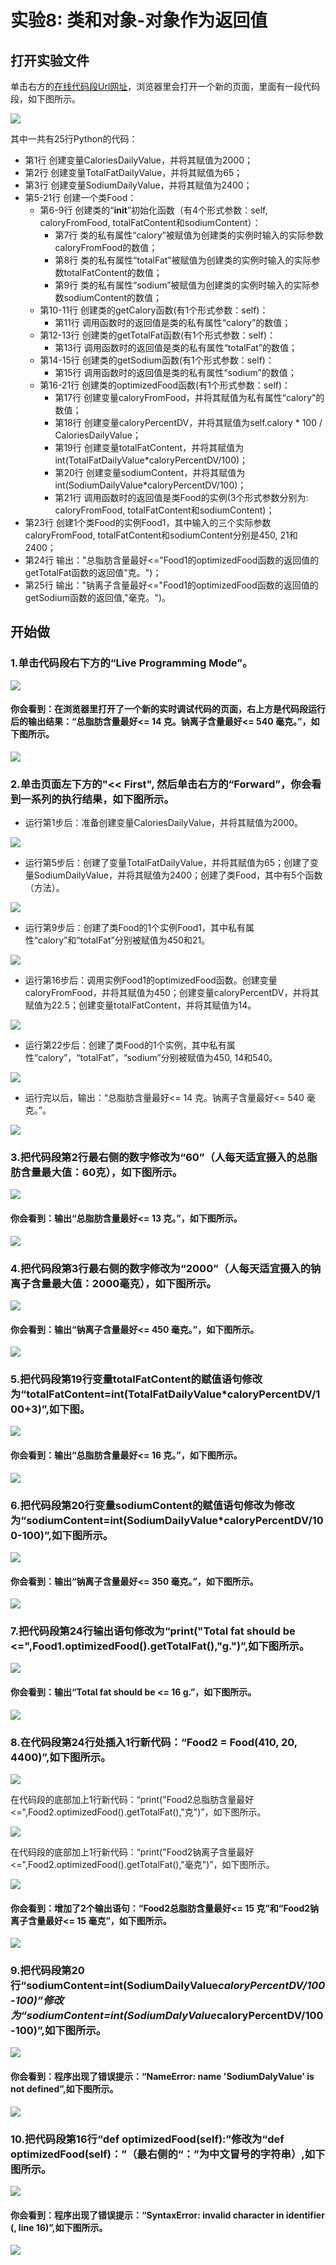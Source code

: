 # 实验8: 类和对象-对象作为返回值

## 打开实验文件

单击右方的[在线代码段Url网址](http://pythontutor.com/visualize.html#code=CaloriesDailyValue%20%3D%202000%0ATotalFatDailyValue%20%3D%2065%20%0ASodiumDailyValue%20%3D%202400%20%20%0A%0Aclass%20Food%3A%0A%20%20%20%20def%20__init__%28self,caloryFromFood,totalFatContent,sodiumContent%29%3A%0A%20%20%20%20%20%20%20%20self.calory%20%3D%20caloryFromFood%0A%20%20%20%20%20%20%20%20self.totalFat%20%3D%20totalFatContent%0A%20%20%20%20%20%20%20%20self.sodium%20%3D%20sodiumContent%0A%20%20%20%20def%20getCalory%28self%29%3A%0A%20%20%20%20%20%20%20%20return%20self.calory%0A%20%20%20%20def%20getTotalFat%28self%29%3A%0A%20%20%20%20%20%20%20%20return%20self.totalFat%0A%20%20%20%20def%20getSodium%28self%29%3A%0A%20%20%20%20%20%20%20%20return%20self.sodium%0A%20%20%20%20def%20optimizedFood%28self%29%3A%0A%20%20%20%20%20%20%20%20caloryFromFood%20%3D%20self.calory%0A%20%20%20%20%20%20%20%20caloryPercentDV%20%3D%20self.calory%20*%20100%20/%20CaloriesDailyValue%0A%20%20%20%20%20%20%20%20totalFatContent%3Dint%28TotalFatDailyValue*caloryPercentDV/100%29%0A%20%20%20%20%20%20%20%20sodiumContent%3Dint%28SodiumDailyValue*caloryPercentDV/100%29%0A%20%20%20%20%20%20%20%20return%20Food%28caloryFromFood,%20totalFatContent,%20sodiumContent%29%0A%0AFood1%20%3D%20Food%28450,%2021,%202400%29%0Aprint%28%22%E6%80%BB%E8%84%82%E8%82%AA%E5%90%AB%E9%87%8F%E6%9C%80%E5%A5%BD%3C%3D%22,Food1.optimizedFood%28%29.getTotalFat%28%29,%22%E5%85%8B%E3%80%82%22%29%0Aprint%28%22%E9%92%A0%E7%A6%BB%E5%AD%90%E5%90%AB%E9%87%8F%E6%9C%80%E5%A5%BD%3C%3D%22,Food1.optimizedFood%28%29.getSodium%28%29,%22%E6%AF%AB%E5%85%8B%E3%80%82%22%29&cumulative=false&heapPrimitives=nevernest&mode=edit&origin=opt-frontend.js&py=3&rawInputLstJSON=%5B%5D&textReferences=false)，浏览器里会打开一个新的页面，里面有一段代码段，如下图所示。

![](/images/章2-理解面向对象的基本思想/类和对象-对象作为返回值/png/0.png)

其中一共有25行Python的代码：

- 第1行 创建变量CaloriesDailyValue，并将其赋值为2000；
- 第2行 创建变量TotalFatDailyValue，并将其赋值为65；
- 第3行 创建变量SodiumDailyValue，并将其赋值为2400；
- 第5-21行 创建一个类Food：
	- 第6-9行 创建类的“__init__”初始化函数（有4个形式参数：self, caloryFromFood, totalFatContent和sodiumContent）：
		- 第7行 类的私有属性“calory”被赋值为创建类的实例时输入的实际参数caloryFromFood的数值；
		- 第8行 类的私有属性“totalFat”被赋值为创建类的实例时输入的实际参数totalFatContent的数值；
		- 第9行 类的私有属性“sodium”被赋值为创建类的实例时输入的实际参数sodiumContent的数值；
	- 第10-11行 创建类的getCalory函数(有1个形式参数：self)：
		- 第11行 调用函数时的返回值是类的私有属性“calory”的数值；
	- 第12-13行 创建类的getTotalFat函数(有1个形式参数：self)：
		- 第13行 调用函数时的返回值是类的私有属性“totalFat”的数值；
	- 第14-15行 创建类的getSodium函数(有1个形式参数：self)：
		- 第15行 调用函数时的返回值是类的私有属性“sodium”的数值；
	- 第16-21行 创建类的optimizedFood函数(有1个形式参数：self)：
		- 第17行 创建变量caloryFromFood，并将其赋值为私有属性“calory”的数值；
		- 第18行 创建变量caloryPercentDV，并将其赋值为self.calory * 100 / CaloriesDailyValue；
		- 第19行 创建变量totalFatContent，并将其赋值为int(TotalFatDailyValue*caloryPercentDV/100)；
		- 第20行 创建变量sodiumContent，并将其赋值为int(SodiumDailyValue*caloryPercentDV/100)；
		- 第21行 调用函数时的返回值是类Food的实例(3个形式参数分别为: caloryFromFood, totalFatContent和sodiumContent)；
- 第23行 创建1个类Food的实例Food1，其中输入的三个实际参数caloryFromFood, totalFatContent和sodiumContent分别是450, 21和2400；
- 第24行 输出："总脂肪含量最好<="Food1的optimizedFood函数的返回值的getTotalFat函数的返回值"克。")；
- 第25行 输出："钠离子含量最好<="Food1的optimizedFood函数的返回值的getSodium函数的返回值,"毫克。")。

## 开始做

### 1.单击代码段右下方的“Live Programming Mode”。

![](/images/章2-理解面向对象的基本思想/类和对象-对象作为返回值/png/1a.png)

#### 你会看到：在浏览器里打开了一个新的实时调试代码的页面，右上方是代码段运行后的输出结果：“总脂肪含量最好<= 14 克。钠离子含量最好<= 540 毫克。”，如下图所示。

![](/images/章2-理解面向对象的基本思想/类和对象-对象作为返回值/png/1b.png)

### 2.单击页面左下方的"<< First", 然后单击右方的“Forward”，你会看到一系列的执行结果，如下图所示。

- 运行第1步后：准备创建变量CaloriesDailyValue，并将其赋值为2000。

![](/images/章2-理解面向对象的基本思想/类和对象-对象作为返回值/png/2b1.png)

- 运行第5步后：创建了变量TotalFatDailyValue，并将其赋值为65；创建了变量SodiumDailyValue，并将其赋值为2400；创建了类Food，其中有5个函数（方法）。

![](/images/章2-理解面向对象的基本思想/类和对象-对象作为返回值/png/2b2.png)

- 运行第9步后：创建了类Food的1个实例Food1，其中私有属性“calory”和“totalFat”分别被赋值为450和21。

![](/images/章2-理解面向对象的基本思想/类和对象-对象作为返回值/png/2b3.png)

- 运行第16步后：调用实例Food1的optimizedFood函数。创建变量caloryFromFood，并将其赋值为450；创建变量caloryPercentDV，并将其赋值为22.5；创建变量totalFatContent，并将其赋值为14。

![](/images/章2-理解面向对象的基本思想/类和对象-对象作为返回值/png/2b4.png)

- 运行第22步后：创建了类Food的1个实例，其中私有属性“calory”，“totalFat”，“sodium”分别被赋值为450, 14和540。

![](/images/章2-理解面向对象的基本思想/类和对象-对象作为返回值/png/2b5.png)

- 运行完以后，输出：“总脂肪含量最好<= 14 克。钠离子含量最好<= 540 毫克。”。

![](/images/章2-理解面向对象的基本思想/类和对象-对象作为返回值/png/2b6.png)

### 3.把代码段第2行最右侧的数字修改为“60”（人每天适宜摄入的总脂肪含量最大值：60克），如下图所示。

![](/images/章2-理解面向对象的基本思想/类和对象-对象作为返回值/png/3a.png)

#### 你会看到：输出“总脂肪含量最好<= 13 克。”，如下图所示。

![](/images/章2-理解面向对象的基本思想/类和对象-对象作为返回值/png/3b.png)

### 4.把代码段第3行最右侧的数字修改为“2000”（人每天适宜摄入的钠离子含量最大值：2000毫克），如下图所示。

![](/images/章2-理解面向对象的基本思想/类和对象-对象作为返回值/png/4a.png)

#### 你会看到：输出“钠离子含量最好<= 450 毫克。”，如下图所示。

![](/images/章2-理解面向对象的基本思想/类和对象-对象作为返回值/png/4b.png)

### 5.把代码段第19行变量totalFatContent的赋值语句修改为“totalFatContent=int(TotalFatDailyValue*caloryPercentDV/100+3)”,如下图。

![](/images/章2-理解面向对象的基本思想/类和对象-对象作为返回值/png/5a.png)

#### 你会看到：输出“总脂肪含量最好<= 16 克。”，如下图所示。

![](/images/章2-理解面向对象的基本思想/类和对象-对象作为返回值/png/5b.png)

### 6.把代码段第20行变量sodiumContent的赋值语句修改为修改为“sodiumContent=int(SodiumDailyValue*caloryPercentDV/100-100)”,如下图所示。

![](/images/章2-理解面向对象的基本思想/类和对象-对象作为返回值/png/6a.png)

#### 你会看到：输出“钠离子含量最好<= 350 毫克。”，如下图所示。

![](/images/章2-理解面向对象的基本思想/类和对象-对象作为返回值/png/6b.png)

### 7.把代码段第24行输出语句修改为“print("Total fat should be <=",Food1.optimizedFood().getTotalFat(),"g.")”,如下图所示。

![](/images/章2-理解面向对象的基本思想/类和对象-对象作为返回值/png/7a.png)

#### 你会看到：输出“Total fat should be <= 16 g.”，如下图所示。

![](/images/章2-理解面向对象的基本思想/类和对象-对象作为返回值/png/7b.png)

### 8.在代码段第24行处插入1行新代码：“Food2 = Food(410, 20, 4400)”,如下图所示。

![](/images/章2-理解面向对象的基本思想/类和对象-对象作为返回值/png/8a1.png)

在代码段的底部加上1行新代码：“print("Food2总脂肪含量最好<=",Food2.optimizedFood().getTotalFat(),"克")”，如下图所示。

![](/images/章2-理解面向对象的基本思想/类和对象-对象作为返回值/png/8a2.png)

在代码段的底部加上1行新代码：“print("Food2钠离子含量最好<=",Food2.optimizedFood().getTotalFat(),"毫克")”，如下图所示。

![](/images/章2-理解面向对象的基本思想/类和对象-对象作为返回值/png/8a3.png)

#### 你会看到：增加了2个输出语句：“Food2总脂肪含量最好<= 15 克”和“Food2钠离子含量最好<= 15 毫克”，如下图所示。

![](/images/章2-理解面向对象的基本思想/类和对象-对象作为返回值/png/8b.png)

### 9.把代码段第20行“sodiumContent=int(SodiumDailyValue*caloryPercentDV/100-100)”修改为“sodiumContent=int(SodiumDalyValue*caloryPercentDV/100-100)”,如下图所示。

![](/images/章2-理解面向对象的基本思想/类和对象-对象作为返回值/png/9a.png)

#### 你会看到：程序出现了错误提示：“NameError: name 'SodiumDalyValue' is not defined”,如下图所示。

![](/images/章2-理解面向对象的基本思想/类和对象-对象作为返回值/png/9b.png)

### 10.把代码段第16行“def optimizedFood(self):”修改为“def optimizedFood(self)：”（最右侧的“：”为中文冒号的字符串）,如下图所示。

![](/images/章2-理解面向对象的基本思想/类和对象-对象作为返回值/png/10a.png)

#### 你会看到：程序出现了错误提示：“SyntaxError: invalid character in identifier (<string>, line 16)”,如下图所示。

![](/images/章2-理解面向对象的基本思想/类和对象-对象作为返回值/png/10b.png)